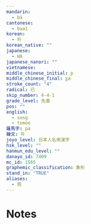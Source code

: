 ```yaml
---
mandarin:
  - bā
cantonese:
  - baa1
korean:
  - 파
korean_native: ""
japanese:
  - HA
japanese_nanori: ""
vietnamese:
middle_chinese_initial: p
middle_chinese_final: ɣa
stroke_count: "4"
radical: 已
skip_number: 4-4-1
grade_level: 先進
pos: ""
english:
  - song
  - tomoe
羅馬字: pa
韓文: 파
joyo_level: 日本人名用漢字
hsk_level: ""
hanmun_edu_level: ""
danayo_id: 7409
mc_id: 1565
graphemic_classification: 象形
stand_in: "TRUE"
aliases:
  - 笆
---
```


# Notes
